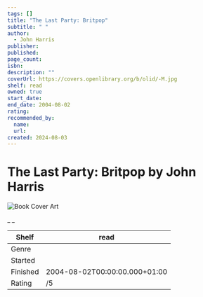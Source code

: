```yaml
---
tags: []
title: "The Last Party: Britpop"
subtitle: " "
author:
  - John Harris
publisher:
published:
page_count:
isbn:
description: ""
coverUrl: https://covers.openlibrary.org/b/olid/-M.jpg
shelf: read
owned: true
start_date:
end_date: 2004-08-02
rating:
recommended_by:
  name:
  url:
created: 2024-08-03
---
```


# The Last Party: Britpop by John Harris

![Book Cover Art](https://covers.openlibrary.org/b/olid/-M.jpg)

_ _

| Shelf | read |
| --- | --- |
| Genre |  |
| Started |  |
| Finished | 2004-08-02T00:00:00.000+01:00 |
| Rating | /5 |

